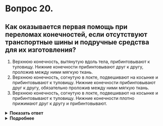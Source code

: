 # Вопрос 20.

## Как оказывается первая помощь при переломах конечностей, если отсутствуют транспортные шины и подручные средства для их изготовления?

1. Верхнюю конечность, вытянутую вдоль тела, прибинтовывают к туловищу. Нижние конечности прибинтовывают друг к другу, проложив между ними мягкую ткань.
2. Верхнюю конечность, согнутую в локте, подвешивают на косынке и прибинтовывают к туловищу. Нижние конечности прибинтовывают друг к другу, обязательно проложив между ними мягкую ткань.
3. Верхнюю конечность, согнутую в локте, подвешивают на косынке и прибинтовывают к туловищу. Нижние конечности плотно прижимают друг к другу и прибинтовывают.

<details>
<summary><b>Показать ответ</b></summary>
Правильный ответ: 2
</details>
<details>
<summary><b>Подробнее</b></summary>
В такой ситуации - верхнюю конечность, согнутую в локте, подвешивают на косынке и прибинтовывают к туловищу. Нижние конечности прибинтовывают друг к другу, обязательно проложив между ними мягкую ткань.
Особенность действий - обязательно проложить между конечностями мягкую ткань.
</details>